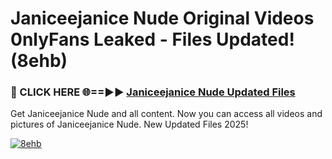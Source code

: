 # Janiceejanice Nude Original Videos 0nlyFans Leaked - Files Updated! (8ehb)

<h3>🔴 CLICK HERE 🌐==►► <a href="https://tinyurl.com/5h6xmrr3" rel="nofollow">Janiceejanice Nude Updated Files</a></h3>

Get Janiceejanice Nude and all content. Now you can access all videos and pictures of Janiceejanice Nude. New Updated Files 2025!

[![8ehb](https://i.imgur.com/KVD873Z.gif)](https://tinyurl.com/5h6xmrr3)
